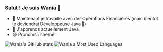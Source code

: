 ### Salut ! Je suis Wania 🐁

- 🔭 Maintenant je travaille avec des Opèrations Financières (mais bientôt je deviendrai Développeuse Java 🤟)
- 🌱 J'apprends actuellement Java
- 😄 Pronoms : she/her

![Wania's GitHub stats](https://github-readme-stats.vercel.app/api?username=wrmpratico&theme=discord_old_blurple&show_icons=true)
![Wania s Most Used Languages](https://github-readme-stats.vercel.app/api/top-langs/?username=wrmpratico&layout=compact&langs_count=16&theme=discord_old_blurple&show_icons=true)
